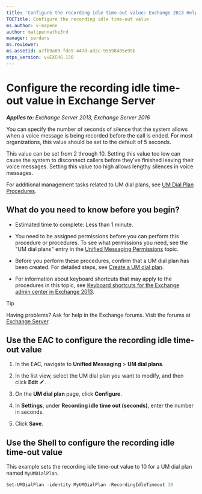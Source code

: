 ```yaml
---
title: 'Configure the recording idle time-out value: Exchange 2013 Help'
TOCTitle: Configure the recording idle time-out value
ms.author: v-mapenn
author: mattpennathe3rd
manager: serdars
ms.reviewer:
ms.assetid: a7fb9a09-fde9-447d-ad2c-95598405e99b
mtps_version: v=EXCHG.150
---
```


# Configure the recording idle time-out value in Exchange Server

_**Applies to:** Exchange Server 2013, Exchange Server 2016_

You can specify the number of seconds of silence that the system allows when a voice message is being recorded before the call is ended. For most organizations, this value should be set to the default of 5 seconds.

This value can be set from 2 through 10. Setting this value too low can cause the system to disconnect callers before they've finished leaving their voice messages. Setting this value too high allows lengthy silences in voice messages.

For additional management tasks related to UM dial plans, see [UM Dial Plan Procedures](https://technet.microsoft.com/library/1bda77c8-c4e2-4ae0-a001-76ae029bf843.aspx).

## What do you need to know before you begin?

- Estimated time to complete: Less than 1 minute.

- You need to be assigned permissions before you can perform this procedure or procedures. To see what permissions you need, see the "UM dial plans" entry in the [Unified Messaging Permissions](https://technet.microsoft.com/library/d326c3bc-8f33-434a-bf02-a83cc26a5498.aspx) topic.

- Before you perform these procedures, confirm that a UM dial plan has been created. For detailed steps, see [Create a UM dial plan](create-um-dial-plan-exchange-2013-help.md).

- For information about keyboard shortcuts that may apply to the procedures in this topic, see [Keyboard shortcuts for the Exchange admin center in Exchange 2013](keyboard-shortcuts-in-the-exchange-admin-center-2013-help.md).

> [!TIP]
> Having problems? Ask for help in the Exchange forums. Visit the forums at [Exchange Server](https://go.microsoft.com/fwlink/p/?linkId=60612).

## Use the EAC to configure the recording idle time-out value

1. In the EAC, navigate to **Unified Messaging** \> **UM dial plans**.

2. In the list view, select the UM dial plan you want to modify, and then click **Edit** ![Edit icon](images/ITPro_EAC_EditIcon.gif).

3. On the **UM dial plan** page, click **Configure**.

4. In **Settings**, under **Recording idle time out (seconds)**, enter the number in seconds.

5. Click **Save**.

## Use the Shell to configure the recording idle time-out value

This example sets the recording idle time-out value to 10 for a UM dial plan named `MyUMDialPlan`.

```powershell
Set-UMDialPlan -identity MyUMDialPlan -RecordingIdleTimeout 10
```
